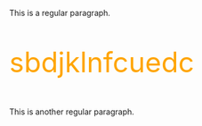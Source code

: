 This is a regular paragraph.

<div style="color: FFA500; font-size:50px;">
    <p> sbdjklnfcuedc </p>
 </div> 

This is another regular paragraph.
